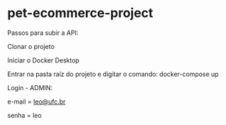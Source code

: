 # pet-ecommerce-project

Passos para subir a API:

Clonar o projeto

Iniciar o Docker Desktop

Entrar na pasta raíz do projeto e digitar o comando: docker-compose up


Login - ADMIN:

e-mail = leo@ufc.br

senha = leo
